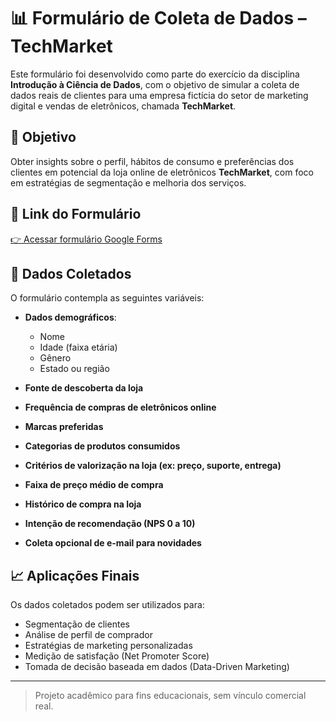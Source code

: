 # 📊 Formulário de Coleta de Dados – TechMarket

Este formulário foi desenvolvido como parte do exercício da disciplina **Introdução à Ciência de Dados**, com o objetivo de simular a coleta de dados reais de clientes para uma empresa fictícia do setor de marketing digital e vendas de eletrônicos, chamada **TechMarket**.

## 🧠 Objetivo

Obter insights sobre o perfil, hábitos de consumo e preferências dos clientes em potencial da loja online de eletrônicos **TechMarket**, com foco em estratégias de segmentação e melhoria dos serviços.

## 🔗 Link do Formulário

[👉 Acessar formulário Google Forms](https://docs.google.com/forms/d/e/1FAIpQLSejBKmW_iFCPpZFaykrcemsMIwT-NG5oLx0DOJ6jGwFtlMoWA/viewform)

## 📌 Dados Coletados

O formulário contempla as seguintes variáveis:

- **Dados demográficos**:
  - Nome
  - Idade (faixa etária)
  - Gênero
  - Estado ou região

- **Fonte de descoberta da loja**
- **Frequência de compras de eletrônicos online**
- **Marcas preferidas**
- **Categorias de produtos consumidos**
- **Critérios de valorização na loja (ex: preço, suporte, entrega)**
- **Faixa de preço médio de compra**
- **Histórico de compra na loja**
- **Intenção de recomendação (NPS 0 a 10)**
- **Coleta opcional de e-mail para novidades**

## 📈 Aplicações Finais

Os dados coletados podem ser utilizados para:
- Segmentação de clientes
- Análise de perfil de comprador
- Estratégias de marketing personalizadas
- Medição de satisfação (Net Promoter Score)
- Tomada de decisão baseada em dados (Data-Driven Marketing)

---

> Projeto acadêmico para fins educacionais, sem vínculo comercial real.
